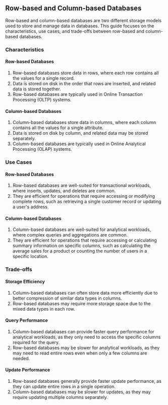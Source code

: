 ## Row-based and Column-based Databases

Row-based and column-based databases are two different storage models used to store and manage data in databases. This guide focuses on the characteristics, use cases, and trade-offs between row-based and column-based databases.

### Characteristics

#### Row-based Databases

1. Row-based databases store data in rows, where each row contains all the values for a single record.
2. Data is stored on disk in the order that rows are inserted, and related data is stored together.
3. Row-based databases are typically used in Online Transaction Processing (OLTP) systems.

#### Column-based Databases

1. Column-based databases store data in columns, where each column contains all the values for a single attribute.
2. Data is stored on disk by column, and related data may be stored separately.
3. Column-based databases are typically used in Online Analytical Processing (OLAP) systems.

### Use Cases

#### Row-based Databases

1. Row-based databases are well-suited for transactional workloads, where inserts, updates, and deletes are common.
2. They are efficient for operations that require accessing or modifying complete rows, such as retrieving a single customer record or updating a user's address.

#### Column-based Databases

1. Column-based databases are well-suited for analytical workloads, where complex queries and aggregations are common.
2. They are efficient for operations that require accessing or calculating summary information on specific columns, such as calculating the average sales for a product or counting the number of users in a specific location.

### Trade-offs

#### Storage Efficiency

1. Column-based databases can often store data more efficiently due to better compression of similar data types in columns.
2. Row-based databases may require more storage space due to the mixed data types in each row.

#### Query Performance

1. Column-based databases can provide faster query performance for analytical workloads, as they only need to access the specific columns required for the query.
2. Row-based databases may be slower for analytical workloads, as they may need to read entire rows even when only a few columns are needed.

#### Update Performance

1. Row-based databases generally provide faster update performance, as they can update entire rows in a single operation.
2. Column-based databases may be slower for updates, as they may require updating multiple columns separately.
